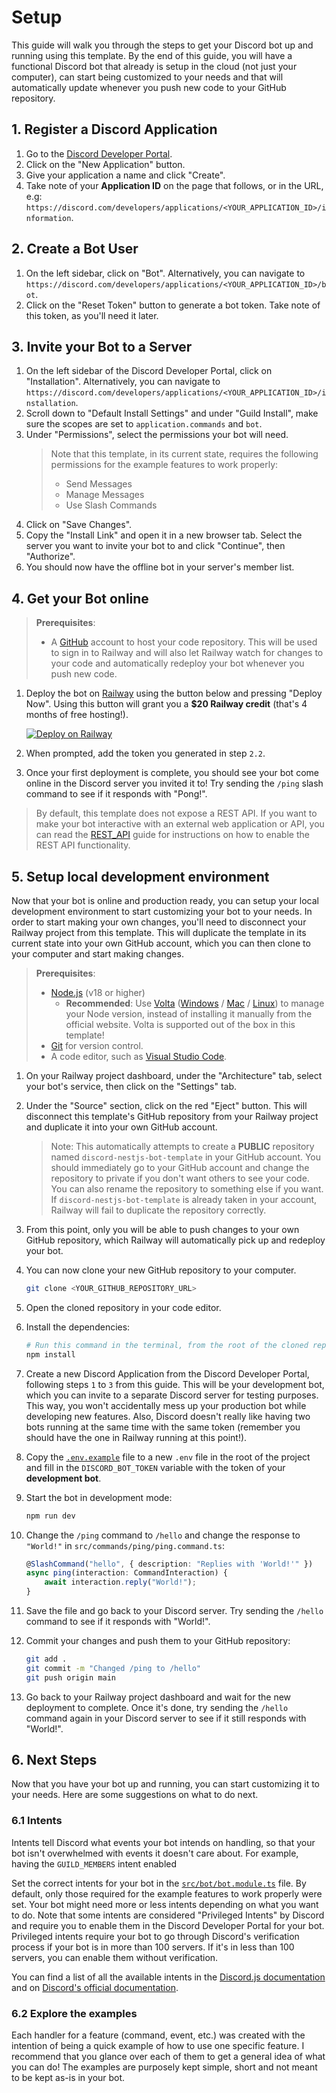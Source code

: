 # Setup

This guide will walk you through the steps to get your Discord bot up and running using this template. By the end of this guide, you will have a functional Discord bot that already is setup in the cloud (not just your computer), can start being customized to your needs and that will automatically update whenever you push new code to your GitHub repository.

## 1. Register a Discord Application

1. Go to the [Discord Developer Portal](https://discord.com/developers/applications).
2. Click on the "New Application" button.
3. Give your application a name and click "Create".
4. Take note of your **Application ID** on the page that follows, or in the URL, e.g: `https://discord.com/developers/applications/<YOUR_APPLICATION_ID>/information`.

## 2. Create a Bot User

1. On the left sidebar, click on "Bot". Alternatively, you can navigate to `https://discord.com/developers/applications/<YOUR_APPLICATION_ID>/bot`.
2. Click on the "Reset Token" button to generate a bot token. Take note of this token, as you'll need it later.

## 3. Invite your Bot to a Server

1. On the left sidebar of the Discord Developer Portal, click on "Installation". Alternatively, you can navigate to `https://discord.com/developers/applications/<YOUR_APPLICATION_ID>/installation`.
2. Scroll down to "Default Install Settings" and under "Guild Install", make sure the scopes are set to `application.commands` and `bot`.
3. Under "Permissions", select the permissions your bot will need. 
   > Note that this template, in its current state, requires the following permissions for the example features to work properly:
   > - Send Messages
   > - Manage Messages
   > - Use Slash Commands
4. Click on "Save Changes".
5. Copy the "Install Link" and open it in a new browser tab. Select the server you want to invite your bot to and click "Continue", then "Authorize".
6. You should now have the offline bot in your server's member list.

## 4. Get your Bot online

> **Prerequisites**:
>
> - A [GitHub](https://github.com/) account to host your code repository. This will be used to sign in to Railway and will also let Railway watch for changes to your code and automatically redeploy your bot whenever you push new code.

1. Deploy the bot on [Railway](https://railway.com/deploy/discord-nestjs-bot?referralCode=maxijonson) using the button below and pressing "Deploy Now". Using this button will grant you a **$20 Railway credit** (that's 4 months of free hosting!).

   [![Deploy on Railway](https://railway.com/button.svg)](https://railway.com/deploy/discord-nestjs-bot?referralCode=maxijonson)

2. When prompted, add the token you generated in step `2.2`.
3. Once your first deployment is complete, you should see your bot come online in the Discord server you invited it to! Try sending the `/ping` slash command to see if it responds with "Pong!".

> By default, this template does not expose a REST API. If you want to make your bot interactive with an external web application or API, you can read the [REST_API](guides/REST_API.md) guide for instructions on how to enable the REST API functionality.

## 5. Setup local development environment

Now that your bot is online and production ready, you can setup your local development environment to start customizing your bot to your needs. In order to start making your own changes, you'll need to disconnect your Railway project from this template. This will duplicate the template in its current state into your own GitHub account, which you can then clone to your computer and start making changes.

> **Prerequisites**:
>
> - [Node.js](https://nodejs.org/en/download/) (v18 or higher)
>   - **Recommended**: Use [Volta](https://volta.sh/) ([Windows](https://docs.volta.sh/guide/getting-started#windows-installation) / [Mac](https://docs.volta.sh/guide/getting-started#unix-installation) / [Linux](https://docs.volta.sh/guide/getting-started#unix-installation)) to manage your Node version, instead of installing it manually from the official website. Volta is supported out of the box in this template!
> - [Git](https://git-scm.com/downloads) for version control.
> - A code editor, such as [Visual Studio Code](https://code.visualstudio.com/).

1. On your Railway project dashboard, under the "Architecture" tab, select your bot's service, then click on the "Settings" tab.
2. Under the "Source" section, click on the red "Eject" button. This will disconnect this template's GitHub repository from your Railway project and duplicate it into your own GitHub account.
   > Note: This automatically attempts to create a **PUBLIC** repository named `discord-nestjs-bot-template` in your GitHub account. You should immediately go to your GitHub account and change the repository to private if you don't want others to see your code. You can also rename the repository to something else if you want. If `discord-nestjs-bot-template` is already taken in your account, Railway will fail to duplicate the repository correctly.
3. From this point, only you will be able to push changes to your own GitHub repository, which Railway will automatically pick up and redeploy your bot.
4. You can now clone your new GitHub repository to your computer.
   ```bash
   git clone <YOUR_GITHUB_REPOSITORY_URL>
   ```
5. Open the cloned repository in your code editor.
6. Install the dependencies:
   ```bash
   # Run this command in the terminal, from the root of the cloned repository
   npm install
   ```
7. Create a new Discord Application from the Discord Developer Portal, following steps `1` to `3` from this guide. This will be your development bot, which you can invite to a separate Discord server for testing purposes. This way, you won't accidentally mess up your production bot while developing new features. Also, Discord doesn't really like having two bots running at the same time with the same token (remember you should have the one in Railway running at this point!).
8. Copy the [`.env.example`](../.env.example) file to a new `.env` file in the root of the project and fill in the `DISCORD_BOT_TOKEN` variable with the token of your **development bot**.
9. Start the bot in development mode:

   ```bash
   npm run dev
   ```

10. Change the `/ping` command to `/hello` and change the response to `"World!"` in `src/commands/ping/ping.command.ts`:

    ```ts
    @SlashCommand("hello", { description: "Replies with 'World!'" })
    async ping(interaction: CommandInteraction) {
        await interaction.reply("World!");
    }
    ```

11. Save the file and go back to your Discord server. Try sending the `/hello` command to see if it responds with "World!".
12. Commit your changes and push them to your GitHub repository:
    ```bash
    git add .
    git commit -m "Changed /ping to /hello"
    git push origin main
    ```
13. Go back to your Railway project dashboard and wait for the new deployment to complete. Once it's done, try sending the `/hello` command again in your Discord server to see if it still responds with "World!".

## 6. Next Steps

Now that you have your bot up and running, you can start customizing it to your needs. Here are some suggestions on what to do next.

### 6.1 Intents

Intents tell Discord what events your bot intends on handling, so that your bot isn't overwhelmed with events it doesn't care about. For example, having the `GUILD_MEMBERS` intent enabled

Set the correct intents for your bot in the [`src/bot/bot.module.ts`](../src/bot/bot.module.ts) file. By default, only those required for the example features to work properly were set. Your bot might need more or less intents depending on what you want to do. Note that some intents are considered "Privileged Intents" by Discord and require you to enable them in the Discord Developer Portal for your bot. Privileged intents require your bot to go through Discord's verification process if your bot is in more than 100 servers. If it's in less than 100 servers, you can enable them without verification.

You can find a list of all the available intents in the [Discord.js documentation](https://discord-api-types.dev/api/discord-api-types-v10/enum/GatewayIntentBits) and on [Discord's official documentation](https://discord.com/developers/docs/events/gateway#list-of-intents).

### 6.2 Explore the examples

Each handler for a feature (command, event, etc.) was created with the intention of being a quick example of how to use one specific feature. I recommend that you glance over each of them to get a general idea of what you can do! The examples are purposely kept simple, short and not meant to be kept as-is in your bot.
